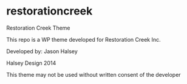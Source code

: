 restorationcreek
================

Restoration Creek Theme

This repo is a WP theme developed for Restoration Creek Inc.

Developed by: 
Jason Halsey

Halsey Design 2014

This theme may not be used without written consent of the developer
